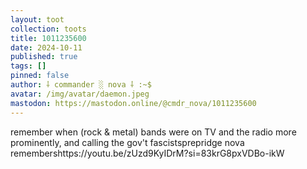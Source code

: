 ```yaml
---
layout: toot
collection: toots
title: 1011235600
date: 2024-10-11
published: true
tags: []
pinned: false
author: ⸸ commander ░ nova ⸸ :~$
avatar: /img/avatar/daemon.jpeg
mastodon: https://mastodon.online/@cmdr_nova/1011235600
---
```


remember when (rock & metal) bands were on TV and the radio more prominently, and calling the gov't fascistsprepridge nova remembershttps://youtu.be/zUzd9KyIDrM?si=83krG8pxVDBo-ikW
